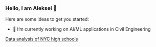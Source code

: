 ### Hello, I am Aleksei 👋

Here are some ideas to get you started:


- 🔭 I’m currently working on AI/ML applications in Civil Engineering
<!--
- 🌱 I’m currently learning ...
- 👯 I’m looking to collaborate on ...
- 🤔 I’m looking for help with ...
- 💬 Ask me about ...
- 📫 How to reach me: ...
- 😄 Pronouns: ...
- ⚡ Fun fact: ...
-->

[Data analysis of NYC high schools](https://github.com/alekseikondratenko/Data-Analysis-of-NYC-High-Schools)
